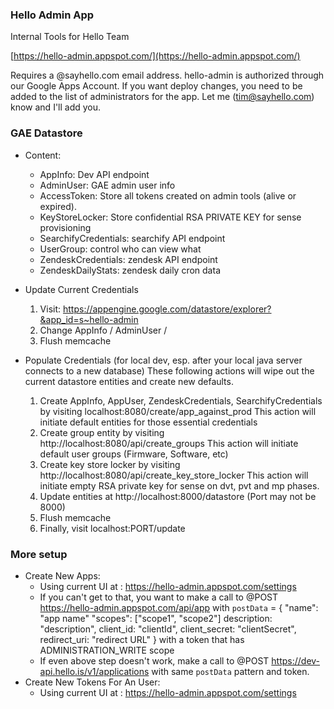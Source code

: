 ### Hello Admin App
Internal Tools for Hello Team

[https://hello-admin.appspot.com/](https://hello-admin.appspot.com/)

Requires a @sayhello.com email address.
hello-admin is authorized through our Google Apps Account. If you want deploy changes, you need to be added to the list of administrators for the app. Let me (tim@sayhello.com) know and I'll add you.


### GAE Datastore
- Content:
  - AppInfo: Dev API endpoint
  - AdminUser: GAE admin user info
  - AccessToken: Store all tokens created on admin tools (alive or expired). 
  - KeyStoreLocker: Store confidential RSA PRIVATE KEY for sense provisioning
  - SearchifyCredentials: searchify API endpoint
  - UserGroup: control who can view what
  - ZendeskCredentials: zendesk API endpoint
  - ZendeskDailyStats: zendesk daily cron data

- Update Current Credentials
  1. Visit: https://appengine.google.com/datastore/explorer?&app_id=s~hello-admin
  2. Change AppInfo / AdminUser /   
  3. Flush memcache

- Populate Credentials (for local dev, esp. after your local java server connects to a new database)
  These following actions will wipe out the current datastore entities and create new defaults.
  1. Create AppInfo, AppUser, ZendeskCredentials, SearchifyCredentials by visiting localhost:8080/create/app_against_prod
  This action will initiate default entities for those essential credentials 
  2. Create group entity by visiting http://localhost:8080/api/create_groups
  This action will initiate default user groups (Firmware, Software, etc)
  3. Create key store locker by visiting http://localhost:8080/api/create_key_store_locker
  This action will initiate empty RSA private key for sense on dvt, pvt and mp phases.
  4. Update entities at http://localhost:8000/datastore (Port may not be 8000)
  5. Flush memcache
  6. Finally, visit localhost:PORT/update

### More setup
- Create New Apps:
  - Using current UI at : https://hello-admin.appspot.com/settings
  - If you can't get to that, you want to make a call to @POST https://hello-admin.appspot.com/api/app
      with `postData` = {
        "name": "app name"
        "scopes": ["scope1", "scope2"]
        description: "description",
        client_id: "clientId",
        client_secret: "clientSecret",
        redirect_uri: "redirect URL"
      } 
      with a token that has ADMINISTRATION_WRITE scope
  - If even above step doesn't work, make a call to @POST https://dev-api.hello.is/v1/applications
    with same `postData` pattern and token. 
- Create New Tokens For An User:
  - Using current UI at : https://hello-admin.appspot.com/settings
